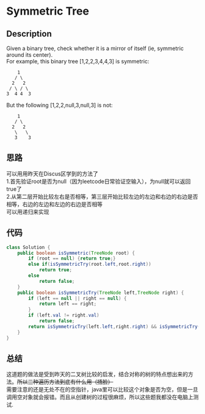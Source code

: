 # Symmetric Tree
## Description
Given a binary tree, check whether it is a mirror of itself (ie, symmetric around its center).  
For example, this binary tree [1,2,2,3,4,4,3] is symmetric:   
```
    1
   / \
  2   2
 / \ / \
3  4 4  3
```
But the following [1,2,2,null,3,null,3] is not:  
```
    1
   / \
  2   2
   \   \
   3    3 
```
## 思路
可以用用昨天在Discus区学到的方法了  
1.首先验证root是否为null（因为leetcode日常验证空输入），为null就可以返回true了  
2.从第二层开始比较左右是否相等，第三层开始比较左边的左边和右边的右边是否相等，右边的左边和左边的右边是否相等  
可以用递归来实现  
## 代码
```java
class Solution {
	public boolean isSymmetric(TreeNode root) {
		if (root == null) {return true;}
		else if(isSymmetricTry(root.left,root.right))
			return true;
		else
			return false;
	}
	public boolean isSymmetricTry(TreeNode left,TreeNode right) {
		if (left == null || right == null) {
			return left == right;
		}
		if (left.val != right.val)
			return false;
		return isSymmetricTry(left.left,right.right) && isSymmetricTry(left.right,right.left);
	}
}
```
## 总结
这道题的做法是受到昨天的二叉树比较的启发，结合对称的树的特点想出来的方法。~~所以三种遍历方法到底有什么用（捂脸）~~  
需要注意的还是无处不在的空指针，java里可以比较这个对象是否为空，但是一旦调用空对象就会报错。而且从创建树的过程很麻烦，所以这些题我都没在电脑上测试.
